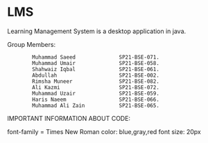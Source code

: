 # LMS
Learning Management System is a desktop application in java.  

Group Members:

            Muhammad Saeed              SP21-BSE-071.
            Muhammad Umair              SP21-BSE-058.           
            Shahwaiz Iqbal              SP21-BSE-061.                        
            Abdullah                    SP21-BSE-002.                       
            Rimsha Muneer               SP21-BSE-082.             
            Ali Kazmi                   SP21-BSE-072.
            Muhammad Uzair              SP21-BSE-059.
            Haris Naeem                 SP21-BSE-066.
            Muhammad Ali Zain           SP21-BSE-065.
    
IMPORTANT INFORMATION ABOUT CODE:

  font-family = Times New Roman
  color: blue,gray,red
  font size: 20px 
  


